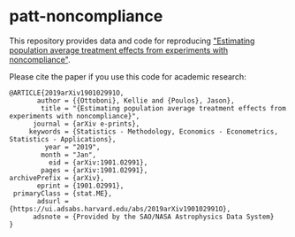 # patt-noncompliance

This repository provides data and code for reproducing ["Estimating population average treatment effects from experiments with noncompliance"](https://arxiv.org/abs/1901.02991).

Please cite the paper if you use this code for academic research:

```
@ARTICLE{2019arXiv190102991O,
       author = {{Ottoboni}, Kellie and {Poulos}, Jason},
        title = "{Estimating population average treatment effects from experiments with noncompliance}",
      journal = {arXiv e-prints},
     keywords = {Statistics - Methodology, Economics - Econometrics, Statistics - Applications},
         year = "2019",
        month = "Jan",
          eid = {arXiv:1901.02991},
        pages = {arXiv:1901.02991},
archivePrefix = {arXiv},
       eprint = {1901.02991},
 primaryClass = {stat.ME},
       adsurl = {https://ui.adsabs.harvard.edu/abs/2019arXiv190102991O},
      adsnote = {Provided by the SAO/NASA Astrophysics Data System}
}
```
